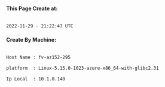
   
#### This Page Create at:

```bash

2022-11-29 - 21:22:47 UTC

```

#### Create By Machine:

```bash

Host Name : fv-az152-295

platform  : Linux-5.15.0-1023-azure-x86_64-with-glibc2.31

Ip Local  : 10.1.0.140

```

